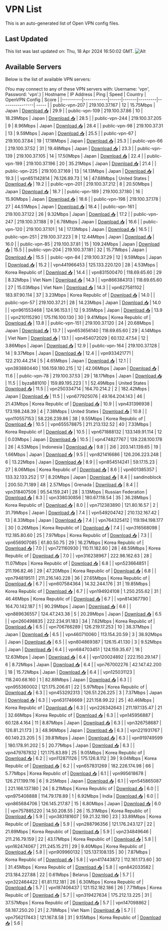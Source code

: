 # VPN List

This is an auto-generated list of Open VPN config files.

## Last Updated

This list was last updated on: Thu, 18 Apr 2024 16:50:02 GMT.
![Alt](https://repobeats.axiom.co/api/embed/186b98318ef1479477931607c1ad7d823f12451f.svg "Repobeats analytics image")

## Available Servers

Below is the list of available VPN servers:

(You may connect to any of these VPN servers with: Username: 'vpn', Password: 'vpn'.)
| Hostname | IP Address | Ping | Speed | Country | OpenVPN Config | Score |
|----------|------------|------|-------|---------|----------------| ----- |
| public-vpn-207 | 219.100.37.167 | 12 | 15.75Mbps | Japan | [Download 📥](./configs/server_0_JP.ovpn) | 29.9 |
| public-vpn-109 | 219.100.37.86 | 10 | 18.29Mbps | Japan | [Download 📥](./configs/server_1_JP.ovpn) | 28.5 |
| public-vpn-244 | 219.100.37.205 | 9 | 8.96Mbps | Japan | [Download 📥](./configs/server_2_JP.ovpn) | 28.4 |
| public-vpn-98 | 219.100.37.31 | 13 | 9.59Mbps | Japan | [Download 📥](./configs/server_3_JP.ovpn) | 25.5 |
| public-vpn-67 | 219.100.37.84 | 19 | 17.18Mbps | Japan | [Download 📥](./configs/server_4_JP.ovpn) | 25.3 |
| public-vpn-66 | 219.100.37.52 | 31 | 19.48Mbps | Japan | [Download 📥](./configs/server_5_JP.ovpn) | 23.3 |
| public-vpn-139 | 219.100.37.105 | 14 | 17.50Mbps | Japan | [Download 📥](./configs/server_6_JP.ovpn) | 22.4 |
| public-vpn-199 | 219.100.37.196 | 20 | 35.21Mbps | Japan | [Download 📥](./configs/server_7_JP.ovpn) | 21.4 |
| public-vpn-225 | 219.100.37.169 | 13 | 14.13Mbps | Japan | [Download 📥](./configs/server_8_JP.ovpn) | 19.3 |
| vpn651142814 | 76.126.89.73 | 14 | 47.68Mbps | United States | [Download 📥](./configs/server_9_US.ovpn) | 19.2 |
| public-vpn-201 | 219.100.37.212 | 8 | 20.50Mbps | Japan | [Download 📥](./configs/server_10_JP.ovpn) | 18.7 |
| public-vpn-189 | 219.100.37.180 | 16 | 15.90Mbps | Japan | [Download 📥](./configs/server_11_JP.ovpn) | 18.6 |
| public-vpn-198 | 219.100.37.178 | 27 | 44.51Mbps | Japan | [Download 📥](./configs/server_12_JP.ovpn) | 18.4 |
| public-vpn-161 | 219.100.37.122 | 26 | 9.32Mbps | Japan | [Download 📥](./configs/server_13_JP.ovpn) | 17.2 |
| public-vpn-247 | 219.100.37.188 | 9 | 6.78Mbps | Japan | [Download 📥](./configs/server_14_JP.ovpn) | 16.6 |
| public-vpn-120 | 219.100.37.101 | 14 | 17.13Mbps | Japan | [Download 📥](./configs/server_15_JP.ovpn) | 16.5 |
| public-vpn-251 | 219.100.37.223 | 9 | 12.44Mbps | Japan | [Download 📥](./configs/server_16_JP.ovpn) | 16.0 |
| public-vpn-85 | 219.100.37.81 | 15 | 109.24Mbps | Japan | [Download 📥](./configs/server_17_JP.ovpn) | 15.5 |
| public-vpn-204 | 219.100.37.181 | 32 | 15.71Mbps | Japan | [Download 📥](./configs/server_18_JP.ovpn) | 15.5 |
| public-vpn-84 | 219.100.37.29 | 12 | 9.59Mbps | Japan | [Download 📥](./configs/server_19_JP.ovpn) | 15.2 |
| vpn441966453 | 125.133.220.120 | 28 | 4.53Mbps | Korea Republic of | [Download 📥](./configs/server_20_KR.ovpn) | 14.4 |
| vpn831500470 | 118.69.65.60 | 29 | 8.32Mbps | Viet Nam | [Download 📥](./configs/server_21_VN.ovpn) | 14.3 |
| vpn866384313 | 118.69.65.60 | 27 | 15.03Mbps | Viet Nam | [Download 📥](./configs/server_22_VN.ovpn) | 14.3 |
| vpn627581102 | 183.97.90.114 | 37 | 3.23Mbps | Korea Republic of | [Download 📥](./configs/server_23_KR.ovpn) | 14.0 |
| public-vpn-57 | 219.100.37.21 | 28 | 14.23Mbps | Japan | [Download 📥](./configs/server_24_JP.ovpn) | 14.0 |
| vpn961553468 | 124.96.153.1 | 12 | 9.35Mbps | Japan | [Download 📥](./configs/server_25_JP.ovpn) | 13.9 |
| vpn210115290 | 175.116.100.130 | 30 | 9.41Mbps | Korea Republic of | [Download 📥](./configs/server_26_KR.ovpn) | 13.8 |
| public-vpn-151 | 219.100.37.120 | 24 | 20.68Mbps | Japan | [Download 📥](./configs/server_27_JP.ovpn) | 13.7 |
| vpn653656140 | 118.69.65.60 | 29 | 4.14Mbps | Viet Nam | [Download 📥](./configs/server_28_VN.ovpn) | 13.1 |
| vpn454072029 | 60.132.47.54 | 12 | 3.86Mbps | Japan | [Download 📥](./configs/server_29_JP.ovpn) | 12.9 |
| public-vpn-164 | 219.100.37.128 | 14 | 9.37Mbps | Japan | [Download 📥](./configs/server_30_JP.ovpn) | 12.4 |
| vpn933421771 | 122.210.44.214 | 5 | 4.65Mbps | Japan | [Download 📥](./configs/server_31_JP.ovpn) | 12.1 |
| vpn393880440 | 106.159.180.215 | 12 | 42.06Mbps | Japan | [Download 📥](./configs/server_32_JP.ovpn) | 11.6 |
| public-vpn-78 | 219.100.37.53 | 29 | 18.17Mbps | Japan | [Download 📥](./configs/server_33_JP.ovpn) | 11.5 |
| byza881010 | 159.89.195.223 | 1 | 52.49Mbps | United States | [Download 📥](./configs/server_34_US.ovpn) | 11.5 |
| vpn250334714 | 164.70.214.2 | 2 | 182.42Mbps | Japan | [Download 📥](./configs/server_35_JP.ovpn) | 11.5 |
| vpn677925076 | 49.164.204.143 | 46 | 21.43Mbps | Korea Republic of | [Download 📥](./configs/server_36_KR.ovpn) | 10.9 |
| vpn431396938 | 173.198.248.39 | 4 | 7.38Mbps | United States | [Download 📥](./configs/server_37_US.ovpn) | 10.8 |
| vpn110557153 | 58.226.239.86 | 38 | 9.55Mbps | Korea Republic of | [Download 📥](./configs/server_38_KR.ovpn) | 10.5 |
| vpn655578875 | 211.213.132.52 | 40 | 7.33Mbps | Korea Republic of | [Download 📥](./configs/server_39_KR.ovpn) | 10.5 |
| vpn671888132 | 133.149.91.114 | 12 | 0.03Mbps | Japan | [Download 📥](./configs/server_40_JP.ovpn) | 10.5 |
| vpn474827767 | 139.228.100.178 | 26 | 4.53Mbps | Indonesia | [Download 📥](./configs/server_41_ID.ovpn) | 9.8 |
| 2i6 | 203.141.139.65 | 19 | 1.66Mbps | Japan | [Download 📥](./configs/server_42_JP.ovpn) | 9.5 |
| vpn821416686 | 126.206.223.248 | 6 | 13.22Mbps | Japan | [Download 📥](./configs/server_43_JP.ovpn) | 8.9 |
| vpn854514241 | 59.17.15.23 | 27 | 8.06Mbps | Korea Republic of | [Download 📥](./configs/server_44_KR.ovpn) | 8.6 |
| vpn601385357 | 133.32.133.252 | 17 | 8.20Mbps | Japan | [Download 📥](./configs/server_45_JP.ovpn) | 8.4 |
| sandinoblock | 200.50.71.189 | 48 | 2.57Mbps | Grenada | [Download 📥](./configs/server_46_GD.ovpn) | 8.4 |
| vpn318407506 | 95.54.159.241 | 28 | 3.13Mbps | Russian Federation | [Download 📥](./configs/server_47_RU.ovpn) | 8.3 |
| vpn338030856 | 180.67.118.54 | 35 | 36.28Mbps | Korea Republic of | [Download 📥](./configs/server_48_KR.ovpn) | 8.0 |
| vpn712383890 | 121.80.16.57 | 2 | 31.79Mbps | Japan | [Download 📥](./configs/server_49_JP.ovpn) | 7.4 |
| vpn549204742 | 210.132.167.42 | 13 | 8.33Mbps | Japan | [Download 📥](./configs/server_50_JP.ovpn) | 7.4 |
| vpn764325412 | 119.194.198.177 | 30 | 0.26Mbps | Korea Republic of | [Download 📥](./configs/server_51_KR.ovpn) | 7.4 |
| vpn316568098 | 112.185.80.60 | 25 | 7.97Mbps | Korea Republic of | [Download 📥](./configs/server_52_KR.ovpn) | 7.3 |
| vpn656907085 | 61.80.50.75 | 29 | 16.27Mbps | Korea Republic of | [Download 📥](./configs/server_53_KR.ovpn) | 7.0 |
| vpn721160930 | 110.11.182.60 | 28 | 48.59Mbps | Korea Republic of | [Download 📥](./configs/server_54_KR.ovpn) | 7.0 |
| vpn316238967 | 222.98.162.63 | 28 | 11.07Mbps | Korea Republic of | [Download 📥](./configs/server_55_KR.ovpn) | 6.8 |
| vpn523664851 | 211.196.82.46 | 29 | 47.20Mbps | Korea Republic of | [Download 📥](./configs/server_56_KR.ovpn) | 6.8 |
| vpn794819511 | 211.216.140.228 | 36 | 27.65Mbps | Korea Republic of | [Download 📥](./configs/server_57_KR.ovpn) | 6.7 |
| vpn607584364 | 14.32.244.176 | 31 | 19.85Mbps | Korea Republic of | [Download 📥](./configs/server_58_KR.ovpn) | 6.7 |
| vpn194924108 | 1.250.255.62 | 31 | 46.46Mbps | Korea Republic of | [Download 📥](./configs/server_59_KR.ovpn) | 6.7 |
| vpn814367790 | 164.70.142.187 | 1 | 90.29Mbps | Japan | [Download 📥](./configs/server_60_JP.ovpn) | 6.6 |
| vpn889636557 | 124.47.243.38 | 5 | 20.29Mbps | Japan | [Download 📥](./configs/server_61_JP.ovpn) | 6.5 |
| vpn260498835 | 222.234.91.183 | 34 | 7.62Mbps | Korea Republic of | [Download 📥](./configs/server_62_KR.ovpn) | 6.5 |
| vpn706766289 | 126.219.17.253 | 10 | 38.37Mbps | Japan | [Download 📥](./configs/server_63_JP.ovpn) | 6.5 |
| vpn460710060 | 113.154.20.59 | 3 | 38.92Mbps | Japan | [Download 📥](./configs/server_64_JP.ovpn) | 6.5 |
| vpn804869387 | 126.15.41.130 | 3 | 9.52Mbps | Japan | [Download 📥](./configs/server_65_JP.ovpn) | 6.4 |
| vpn684703451 | 124.159.35.67 | 18 | 12.63Mbps | Japan | [Download 📥](./configs/server_66_JP.ovpn) | 6.4 |
| vpn120024892 | 222.150.29.147 | 6 | 8.72Mbps | Japan | [Download 📥](./configs/server_67_JP.ovpn) | 6.4 |
| vpn767002276 | 42.147.42.200 | 18 | 15.72Mbps | Japan | [Download 📥](./configs/server_68_JP.ovpn) | 6.4 |
| vpn125031123 | 118.240.68.160 | 1 | 82.88Mbps | Japan | [Download 📥](./configs/server_69_JP.ovpn) | 6.3 |
| vpn955360002 | 121.175.206.61 | 22 | 5.97Mbps | Korea Republic of | [Download 📥](./configs/server_70_KR.ovpn) | 6.3 |
| vpn453292313 | 126.51.226.225 | 3 | 7.37Mbps | Japan | [Download 📥](./configs/server_71_JP.ovpn) | 6.3 |
| vpn631746669 | 221.158.99.22 | 25 | 40.46Mbps | Korea Republic of | [Download 📥](./configs/server_72_KR.ovpn) | 6.3 |
| vpn226342643 | 211.197.135.47 | 21 | 32.66Mbps | Korea Republic of | [Download 📥](./configs/server_73_KR.ovpn) | 6.3 |
| vpn145956887 | 60.128.4.164 | 11 | 8.87Mbps | Japan | [Download 📥](./configs/server_74_JP.ovpn) | 6.3 |
| vpn326758687 | 126.81.21.173 | 3 | 48.96Mbps | Japan | [Download 📥](./configs/server_75_JP.ovpn) | 6.3 |
| vpn221931767 | 60.149.23.205 | 5 | 39.81Mbps | Japan | [Download 📥](./configs/server_76_JP.ovpn) | 6.3 |
| vpn919749599 | 180.178.91.202 | 5 | 20.77Mbps | Japan | [Download 📥](./configs/server_77_JP.ovpn) | 6.3 |
| vpn479767832 | 121.175.83.89 | 25 | 9.05Mbps | Korea Republic of | [Download 📥](./configs/server_78_KR.ovpn) | 6.2 |
| vpn112871126 | 175.126.8.112 | 39 | 9.04Mbps | Korea Republic of | [Download 📥](./configs/server_79_KR.ovpn) | 6.2 |
| vpn657831269 | 182.226.174.98 | 66 | 5.77Mbps | Korea Republic of | [Download 📥](./configs/server_80_KR.ovpn) | 6.1 |
| vpn995618678 | 126.217.199.116 | 6 | 9.25Mbps | Japan | [Download 📥](./configs/server_81_JP.ovpn) | 6.1 |
| vpn545865087 | 221.166.137.180 | 24 | 8.21Mbps | Korea Republic of | [Download 📥](./configs/server_82_KR.ovpn) | 6.0 |
| vpn975408888 | 114.79.178.89 | 1 | 6.92Mbps | India | [Download 📥](./configs/server_83_IN.ovpn) | 6.0 |
| vpn865684706 | 126.145.217.87 | 15 | 6.80Mbps | Japan | [Download 📥](./configs/server_84_JP.ovpn) | 6.0 |
| vpn757885220 | 14.50.208.55 | 26 | 15.31Mbps | Korea Republic of | [Download 📥](./configs/server_85_KR.ovpn) | 5.9 |
| vpn383181607 | 59.21.32.190 | 23 | 33.89Mbps | Korea Republic of | [Download 📥](./configs/server_86_KR.ovpn) | 5.9 |
| vpn288796356 | 121.176.243.127 | 22 | 21.69Mbps | Korea Republic of | [Download 📥](./configs/server_87_KR.ovpn) | 5.9 |
| vpn234849646 | 211.216.79.159 | 22 | 43.17Mbps | Korea Republic of | [Download 📥](./configs/server_88_KR.ovpn) | 5.8 |
| vpn162474067 | 211.245.15.211 | 29 | 9.40Mbps | Korea Republic of | [Download 📥](./configs/server_89_KR.ovpn) | 5.8 |
| vpn909960132 | 125.137.108.135 | 30 | 7.87Mbps | Korea Republic of | [Download 📥](./configs/server_90_KR.ovpn) | 5.8 |
| vpn417443872 | 112.161.173.60 | 30 | 31.45Mbps | Korea Republic of | [Download 📥](./configs/server_91_KR.ovpn) | 5.8 |
| vpn842033582 | 213.184.227.88 | 22 | 0.61Mbps | Belarus | [Download 📥](./configs/server_92_BY.ovpn) | 5.7 |
| vpn322464422 | 61.81.112.181 | 26 | 6.30Mbps | Korea Republic of | [Download 📥](./configs/server_93_KR.ovpn) | 5.7 |
| vpn187406437 | 121.152.182.186 | 26 | 7.71Mbps | Korea Republic of | [Download 📥](./configs/server_94_KR.ovpn) | 5.7 |
| vpn319427634 | 175.212.13.225 | 31 | 37.57Mbps | Korea Republic of | [Download 📥](./configs/server_95_KR.ovpn) | 5.7 |
| vpn147098862 | 58.187.250.20 | 21 | 2.78Mbps | Viet Nam | [Download 📥](./configs/server_96_VN.ovpn) | 5.7 |
| vpn756217443 | 121.167.8.58 | 31 | 9.15Mbps | Korea Republic of | [Download 📥](./configs/server_97_KR.ovpn) | 5.6 |
